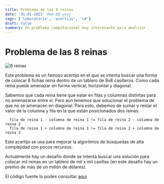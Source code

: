 ```yaml
---
title: Problema de las 8 reinas
date: '01-01-2023' #mm-DD-yyyy
tags: ['laboratorio', 'acertijo', 'c#']
draft: false
summary: Un problema computacional muy interesante para analizar
---
```


# Problema de las 8 reinas

![8 reinas](https://upload.wikimedia.org/wikipedia/commons/a/ad/Ocho_reinas_reina_atacar_fila.JPG)

Este problema es un famoso acertijo en el que se intenta buscar una forma de colocar 8 fichas reina dentro de un tablero de 8x8 casilleros. Como cada reina puede amenazar en forma vertical, horizontal y diagonal.

Sabemos que cada reina tiene que estar en filas y columnas distintas para no amenazarse entre sí. Pero aún tenemos que solucionar el problema de que no se amenacen en diagonal. Para esto, debemos de sumar y restar el valor de la columna y fila en la que están posicionados dos reinas.

```code
  fila de reina 1 - columna de reina 1 != fila de reina 2 - columna de reina 2
  fila de reina 1 + columna de reina 1 != fila de reina 2 + columna de reina 2
```

Este acertijo se usa para mejorar la algoritmos de búsquedas de alta complejidad con pocos recursos.

Actualmente hay un desafío donde se intenta buscar una solución para colocar mil reinas en un tablero de mil x mil casillas (en este desafío hay un premio de más de un millón de dólares).

El código fuente lo podes consultar [aqui](https://github.com/iiencinella/eight-queen)

